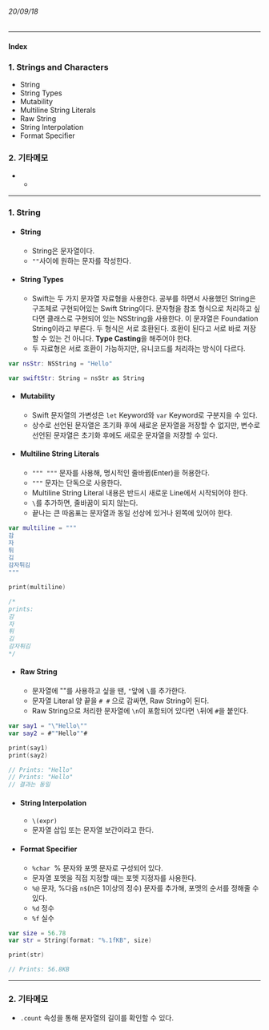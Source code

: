 ###### 20/09/18

------



#### Index

### **1. Strings and Characters**

-  String
-  String Types
-  Mutability
-  Multiline String Literals
-  Raw String
-  String Interpolation
-  Format Specifier



### **2.  기타메모**

- -



------



### **1.  String**

- #### String

  - String은 문자열이다.
  - `""`사이에 원하는 문자를 작성한다.



- #### String Types

  - Swift는 두 가지 문자열 자료형을 사용한다. 공부를 하면서 사용했던 String은 구조체로 구현되어있는 Swift String이다.
    문자형을 참조 형식으로 처리하고 싶다면 클래스로 구현되어 있는 NSString을 사용한다. 이 문자열은 Foundation String이라고 부른다. 
    두 형식은 서로 호환된다. 호환이 된다고 서로 바로 저장할 수 있는 건 아니다. **Type Casting**을 해주어야 한다.
  - 두 자료형은 서로 호환이 가능하지만, 유니코드를 처리하는 방식이 다르다.

```swift
var nsStr: NSString = "Hello"

var swiftStr: String = nsStr as String
```



- #### Mutability

  - Swift 문자열의 가변성은 `let` Keyword와 `var` Keyword로 구분지을 수 있다.
  - 상수로 선언된 문자열은 초기화 후에 새로운 문자열을 저장할 수 없지만, 변수로 선언된 문자열은 초기화 후에도 새로운 문자열을 저장할 수 있다.



- #### Multiline String Literals

  - `""" """` 문자를 사용해, 명시적인 줄바뀜(Enter)을 허용한다.
  - `"""` 문자는 단독으로 사용한다.
  - Multiline String Literal 내용은 반드시 새로운 Line에서 시작되어야 한다.
  - `\`를 추가하면, 줄바꿈이 되지 않는다.
  - 끝나는 큰 따옴표는 문자열과 동일 선상에 있거나 왼쪽에 있어야 한다.


```swift
var multiline = """
감
자
튀
김
감자튀김
"""

print(multiline)

/*
prints:
감
자
튀
김
감자튀김
*/
```



- #### Raw String

  - 문자열에 ""를 사용하고 싶을 땐, `"`앞에 `\`를 추가한다.
  - 문자열 Literal 양 끝을  `# #` 으로 감싸면, Raw String이 된다.
  - Raw String으로 처리한 문자열에 `\n`이 포함되어 있다면 `\`뒤에 `#`을 붙인다.

```swift
var say1 = "\"Hello\""
var say2 = #""Hello""#

print(say1)
print(say2)

// Prints: "Hello"
// Prints: "Hello"
// 결과는 동일
```



- #### String Interpolation

  - `\(expr)`
  - 문자열 삽입 또는 문자열 보간이라고 한다.



- #### Format Specifier

  - `%char`  % 문자와 포멧 문자로 구성되어 있다.
  - 문자열 포멧을 직접 지정할 때는 포멧 지정자를 사용한다.
  - `%@`  문자, %다음 `n$`(n은 1이상의 정수) 문자를 추가해, 포멧의 순서를 정해줄 수 있다.
  - `%d`  정수
  - `%f`  실수

```swift
var size = 56.78
var str = String(format: "%.1fKB", size)

print(str)

// Prints: 56.8KB
```







------



### **2.  기타메모**

- `.count` 속성을 통해 문자열의 길이를 확인할 수 있다.

